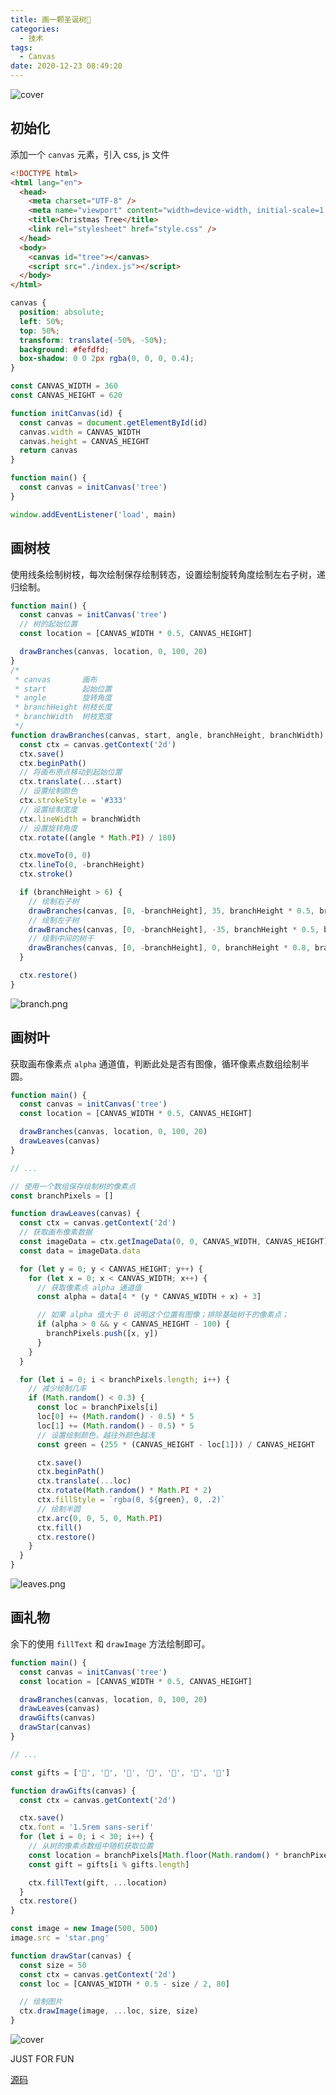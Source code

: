 ```yaml
---
title: 画一颗圣诞树🎄
categories:
  - 技术
tags:
  - Canvas
date: 2020-12-23 08:49:20
---
```


![cover](./images/christmas-tree/tree.png)

<!--more-->


## 初始化


添加一个 `canvas` 元素，引入 css, js 文件
```html
<!DOCTYPE html>
<html lang="en">
  <head>
    <meta charset="UTF-8" />
    <meta name="viewport" content="width=device-width, initial-scale=1.0" />
    <title>Christmas Tree</title>
    <link rel="stylesheet" href="style.css" />
  </head>
  <body>
    <canvas id="tree"></canvas>
    <script src="./index.js"></script>
  </body>
</html>

```
```css
canvas {
  position: absolute;
  left: 50%;
  top: 50%;
  transform: translate(-50%, -50%);
  background: #fefdfd;
  box-shadow: 0 0 2px rgba(0, 0, 0, 0.4);
}

```
```javascript
const CANVAS_WIDTH = 360
const CANVAS_HEIGHT = 620

function initCanvas(id) {
  const canvas = document.getElementById(id)
  canvas.width = CANVAS_WIDTH
  canvas.height = CANVAS_HEIGHT
  return canvas
}

function main() {
  const canvas = initCanvas('tree')
}

window.addEventListener('load', main)
```


## 画树枝


使用线条绘制树枝，每次绘制保存绘制转态，设置绘制旋转角度绘制左右子树，递归绘制。
```javascript
function main() {
  const canvas = initCanvas('tree')
  // 树的起始位置
  const location = [CANVAS_WIDTH * 0.5, CANVAS_HEIGHT]

  drawBranches(canvas, location, 0, 100, 20)
}
/*
 * canvas       画布
 * start        起始位置
 * angle        旋转角度
 * branchHeight 树枝长度
 * branchWidth  树枝宽度
 */
function drawBranches(canvas, start, angle, branchHeight, branchWidth) {
  const ctx = canvas.getContext('2d')
  ctx.save()
  ctx.beginPath()
  // 将画布原点移动到起始位置
  ctx.translate(...start)
  // 设置绘制颜色
  ctx.strokeStyle = '#333'
  // 设置绘制宽度
  ctx.lineWidth = branchWidth
  // 设置旋转角度
  ctx.rotate((angle * Math.PI) / 180)

  ctx.moveTo(0, 0)
  ctx.lineTo(0, -branchHeight)
  ctx.stroke()

  if (branchHeight > 6) {
    // 绘制右子树
    drawBranches(canvas, [0, -branchHeight], 35, branchHeight * 0.5, branchWidth * 0.7)
    // 绘制左子树
    drawBranches(canvas, [0, -branchHeight], -35, branchHeight * 0.5, branchWidth * 0.7)
    // 绘制中间的树干
    drawBranches(canvas, [0, -branchHeight], 0, branchHeight * 0.8, branchWidth * 0.7)
  }

  ctx.restore()
}

```

![branch.png](https://cdn.nlark.com/yuque/0/2020/png/224563/1608733907096-e7ccfbf1-8ad5-408d-a011-ce128ffef243.png#align=left&display=inline&height=660&margin=%5Bobject%20Object%5D&name=branch.png&originHeight=1320&originWidth=840&size=257047&status=done&style=none&width=420)

## 画树叶


获取画布像素点 `alpha` 通道值，判断此处是否有图像，循环像素点数组绘制半圆。
```javascript
function main() {
  const canvas = initCanvas('tree')
  const location = [CANVAS_WIDTH * 0.5, CANVAS_HEIGHT]

  drawBranches(canvas, location, 0, 100, 20)
  drawLeaves(canvas)
}

// ...

// 使用一个数组保存绘制树的像素点
const branchPixels = []

function drawLeaves(canvas) {
  const ctx = canvas.getContext('2d')
  // 获取画布像素数据
  const imageData = ctx.getImageData(0, 0, CANVAS_WIDTH, CANVAS_HEIGHT)
  const data = imageData.data

  for (let y = 0; y < CANVAS_HEIGHT; y++) {
    for (let x = 0; x < CANVAS_WIDTH; x++) {
      // 获取像素点 alpha 通道值
      const alpha = data[4 * (y * CANVAS_WIDTH + x) + 3]

      // 如果 alpha 值大于 0 说明这个位置有图像；排除基础树干的像素点；
      if (alpha > 0 && y < CANVAS_HEIGHT - 100) {
        branchPixels.push([x, y])
      }
    }
  }

  for (let i = 0; i < branchPixels.length; i++) {
    // 减少绘制几率
    if (Math.random() < 0.3) {
      const loc = branchPixels[i]
      loc[0] += (Math.random() - 0.5) * 5
      loc[1] += (Math.random() - 0.5) * 5
      // 设置绘制颜色，越往外颜色越浅
      const green = (255 * (CANVAS_HEIGHT - loc[1])) / CANVAS_HEIGHT

      ctx.save()
      ctx.beginPath()
      ctx.translate(...loc)
      ctx.rotate(Math.random() * Math.PI * 2)
      ctx.fillStyle = `rgba(0, ${green}, 0, .2)`
      // 绘制半圆
      ctx.arc(0, 0, 5, 0, Math.PI)
      ctx.fill()
      ctx.restore()
    }
  }
}
```
![leaves.png](https://cdn.nlark.com/yuque/0/2020/png/224563/1608734737527-08917a38-0a45-496d-9ec9-de9309fbfca0.png#align=left&display=inline&height=660&margin=%5Bobject%20Object%5D&name=leaves.png&originHeight=1320&originWidth=840&size=480606&status=done&style=none&width=420)
## 画礼物


余下的使用 `fillText` 和 `drawImage` 方法绘制即可。
```javascript
function main() {
  const canvas = initCanvas('tree')
  const location = [CANVAS_WIDTH * 0.5, CANVAS_HEIGHT]

  drawBranches(canvas, location, 0, 100, 20)
  drawLeaves(canvas)
  drawGifts(canvas)
  drawStar(canvas)
}

// ...

const gifts = ['🎁', '🍎', '🍭', '🍬', '🎈', '🧸', '🔔']

function drawGifts(canvas) {
  const ctx = canvas.getContext('2d')

  ctx.save()
  ctx.font = '1.5rem sans-serif'
  for (let i = 0; i < 30; i++) {
    // 从树的像素点数组中随机获取位置
    const location = branchPixels[Math.floor(Math.random() * branchPixels.length)]
    const gift = gifts[i % gifts.length]

    ctx.fillText(gift, ...location)
  }
  ctx.restore()
}

const image = new Image(500, 500)
image.src = 'star.png'

function drawStar(canvas) {
  const size = 50
  const ctx = canvas.getContext('2d')
  const loc = [CANVAS_WIDTH * 0.5 - size / 2, 80]

  // 绘制图片
  ctx.drawImage(image, ...loc, size, size)
}
```

![cover](./images/christmas-tree/tree.png)

JUST FOR FUN

[源码](https://github.com/xrr2016/christmas-tree)